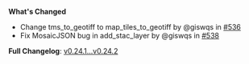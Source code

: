 
**What's Changed**
* Change tms_to_geotiff to map_tiles_to_geotiff by @giswqs in [#536](https://github.com/opengeos/leafmap/pull/536)
* Fix MosaicJSON bug in add_stac_layer by @giswqs in [#538](https://github.com/opengeos/leafmap/pull/538)


**Full Changelog**: [v0.24.1...v0.24.2](https://github.com/opengeos/leafmap/compare/v0.24.1...v0.24.2)
